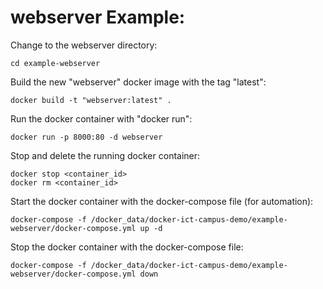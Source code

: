 # webserver Example:
Change to the webserver directory:  
```
cd example-webserver  
```

Build the new "webserver" docker image with the tag "latest":  
```
docker build -t "webserver:latest" . 
```

Run the docker container with "docker run":  
```
docker run -p 8000:80 -d webserver
```

Stop and delete the running docker container:  
```
docker stop <container_id>  
docker rm <container_id>  
```

Start the docker container with the docker-compose file (for automation):  
```
docker-compose -f /docker_data/docker-ict-campus-demo/example-webserver/docker-compose.yml up -d
```

Stop the docker container with the docker-compose file:  
```
docker-compose -f /docker_data/docker-ict-campus-demo/example-webserver/docker-compose.yml down
```
